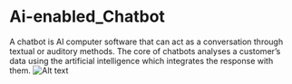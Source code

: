 # Ai-enabled_Chatbot
A chatbot is AI computer software that can act as a conversation through textual or auditory methods. The core of chatbots analyses a customer’s data using the artificial intelligence which integrates the response with them. 
 ![Alt text](/posts/path/to/img.jpg "C:\Users\utkri\OneDrive\Desktop\New folder\photo")
